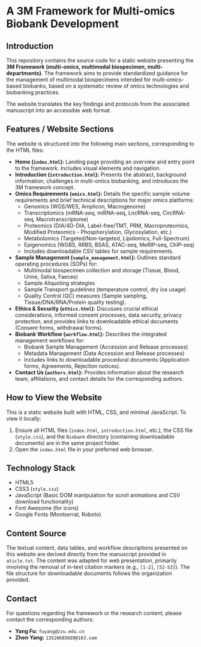 # A 3M Framework for Multi-omics Biobank Development

## Introduction

This repository contains the source code for a static website presenting the **3M Framework (multi-omics, multimodal biospecimen, multi-departments)**. The framework aims to provide standardized guidance for the management of multimodal biospecimens intended for multi-omics-based biobanks, based on a systematic review of omics technologies and biobanking practices.

The website translates the key findings and protocols from the associated manuscript  into an accessible web format.

## Features / Website Sections

The website is structured into the following main sections, corresponding to the HTML files:

*   **Home (`index.html`):** Landing page providing an overview and entry point to the framework. Includes visual elements and navigation.
*   **Introduction (`introduction.html`):** Presents the abstract, background information, challenges in multi-omics biobanking, and introduces the 3M framework concept.
*   **Omics Requirements (`omics.html`):** Details the specific sample volume requirements and brief technical descriptions for major omics platforms:
    *   Genomics (WGS/WES, Amplicon, Macrogenome)
    *   Transcriptomics (mRNA-seq, miRNA-seq, LncRNA-seq, CircRNA-seq, Macrotranscriptome)
    *   Proteomics (DIA/4D-DIA, Label-free/TMT, PRM, Macroproteomics, Modified Proteomics - Phosphorylation, Glycosylation, etc.)
    *   Metabolomics (Targeted/Non-targeted, Lipidomics, Full-Spectrum)
    *   Epigenomics (WGBS, RRBS, BSAS, ATAC-seq, MeRIP-seq, ChIP-seq)
    *   Includes downloadable CSV tables for sample requirements.
*   **Sample Management (`sample_management.html`):** Outlines standard operating procedures (SOPs) for:
    *   Multimodal biospecimen collection and storage (Tissue, Blood, Urine, Saliva, Faeces)
    *   Sample Aliquoting strategies
    *   Sample Transport guidelines (temperature control, dry ice usage)
    *   Quality Control (QC) measures (Sample sampling, Tissue/DNA/RNA/Protein quality testing).
*   **Ethics & Security (`ethics.html`):** Discusses crucial ethical considerations, informed consent processes, data security, privacy protection, and provides links to downloadable ethical documents (Consent forms, withdrawal forms).
*   **Biobank Workflow (`workflow.html`):** Describes the integrated management workflows for:
    *   Biobank Sample Management (Accession and Release processes)
    *   Metadata Management (Data Accession and Release processes)
    *   Includes links to downloadable procedural documents (Application forms, Agreements, Rejection notices).
*   **Contact Us (`authors.html`):** Provides information about the research team, affiliations, and contact details for the corresponding authors.

## How to View the Website

This is a static website built with HTML, CSS, and minimal JavaScript. To view it locally:

1.  Ensure all HTML files (`index.html`, `introduction.html`, etc.), the CSS file (`style.css`), and the `Biobank` directory (containing downloadable documents) are in the same project folder.
2.  Open the `index.html` file in your preferred web browser.

## Technology Stack

*   HTML5
*   CSS3 (`style.css`)
*   JavaScript (Basic DOM manipulation for scroll animations and CSV download functionality)
*   Font Awesome (for icons)
*   Google Fonts (Montserrat, Roboto)

## Content Source

The textual content, data tables, and workflow descriptions presented on this website are derived directly from the manuscript provided in `aticle.txt`. The content was adapted for web presentation, primarily involving the removal of in-text citation markers (e.g., `[1-2]`, `[52-53]`). The file structure for downloadable documents follows the organization provided.

## Contact

For questions regarding the framework or the research content, please contact the corresponding authors:

*   **Yang Fu:** `fuyang@zzu.edu.cn`
*   **Zhen Yang:** `13526685689@163.com` 
